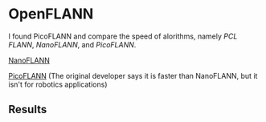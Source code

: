 # OpenFLANN

I found PicoFLANN and compare the speed of alorithms, namely *PCL FLANN*, *NanoFLANN*, and *PicoFLANN*.

[NanoFLANN](https://github.com/jlblancoc/nanoflann)

[PicoFLANN](https://github.com/rmsalinas/picoflann) (The original developer says it is faster than NanoFLANN, but it isn't for robotics applications)

## Results
